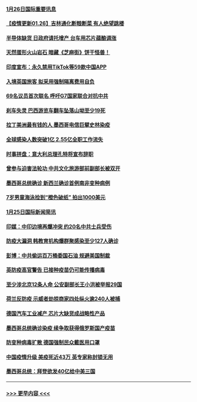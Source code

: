 #### [1月26日国际重要讯息](../pages/prog202/a103040371.md?t=01261951) 
#### [【疫情更新01.26】吉林通化断粮断菜 有人绝望跳楼](../pages/prog202/a103034335.md?t=01261951) 
#### [半导体缺货 日政府请托增产 台车用芯片蕴酿调涨](../pages/prog202/a103040179.md?t=01261951) 
#### [天然蛋形火山岩石 暗藏《芝麻街》饼干怪兽！](../pages/prog202/a103040173.md?t=01261951) 
#### [印度宣布：永久禁用TikTok等59款中国APP](../pages/prog202/a103040159.md?t=01261951) 
#### [入境英国旅客 拟采用强制隔离费用自负](../pages/prog202/a103040104.md?t=01261951) 
#### [69名议员首次联名 呼吁G7国家联合对抗中共](../pages/prog202/a103040093.md?t=01261951) 
#### [刹车失灵 巴西游览车翻车坠落山坳至少19死](../pages/prog202/a103040084.md?t=01261951) 
#### [拉丁美洲最有钱的人 墨西哥电信巨擘史林染疫](../pages/prog202/a103040064.md?t=01261951) 
#### [全球感染人数突破1亿 2.55亿全职工作流失](../pages/prog202/a103039979.md?t=01261951) 
#### [时事拼盘：意大利总理孔特将宣布辞职](../pages/prog202/a103039935.md?t=01261951) 
#### [曾参与迫害法轮功 中共文化旅游部前副部长被双开](../pages/prog202/a103039785.md?t=01261951) 
#### [墨西哥总统确诊 新西兰确诊首例南非变种病例](../pages/prog202/a103039765.md?t=01261951) 
#### [7岁男童海泳捡到“橙色破纸” 拍出1000美元](../pages/prog202/a103039642.md?t=01261951) 
#### [1月25日国际新闻简讯](../pages/prog202/a103039572.md?t=01261951) 
#### [印媒：中印边境再爆冲突 约20名中共士兵受伤](../pages/prog202/a103039528.md?t=01261951) 
#### [防疫大漏洞 韩教育机构爆群聚感染至少127人确诊](../pages/prog202/a103039481.md?t=01261951) 
#### [彭博：中共偷运百万桶委国石油 规避美国制裁](../pages/prog202/a103039458.md?t=01261951) 
#### [英防疫高官警告 已接种疫苗仍可能传播病毒](../pages/prog202/a103039463.md?t=01261951) 
#### [至少涉北京12条人命 公安副部长王小洪被举报29国](../pages/prog202/a103039310.md?t=01261951) 
#### [荷兰反防疫 示威者劫掠商家四处纵火逾240人被捕](../pages/prog202/a103039386.md?t=01261951) 
#### [德国汽车工业减产 芯片大缺货成战略性产品](../pages/prog202/a103039361.md?t=01261951) 
#### [墨西哥总统确诊染疫 续争取获得俄罗斯国产疫苗](../pages/prog202/a103039345.md?t=01261951) 
#### [防变种病毒扩散 德国强制民众戴医用口罩](../pages/prog202/a103039327.md?t=01261951) 
#### [中国疫情升级 美疫死近43万 英专家称封锁无用](../pages/prog202/a103039291.md?t=01261951) 
#### [墨西哥总统：拜登欲发40亿给中美三国](../pages/prog202/a103039258.md?t=01261951) 

----
#### [ >>> 更早内容 <<< ](../indexes/prog202-earlier.md)
